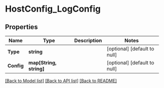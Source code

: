 # HostConfig_LogConfig

## Properties
Name | Type | Description | Notes
------------ | ------------- | ------------- | -------------
**Type** | **string** |  | [optional] [default to null]
**Config** | **map[String, string]** |  | [optional] [default to null]

[[Back to Model list]](../README.md#documentation-for-models) [[Back to API list]](../README.md#documentation-for-api-endpoints) [[Back to README]](../README.md)


